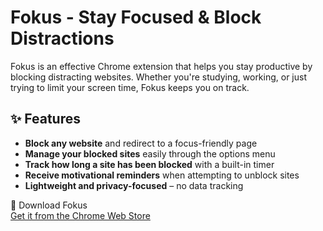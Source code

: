 # Fokus - Stay Focused & Block Distractions

Fokus is an effective Chrome extension that helps you stay productive by blocking distracting websites. Whether you're studying, working, or just trying to limit your screen time, Fokus keeps you on track.

## ✨ Features  
- **Block any website** and redirect to a focus-friendly page  
- **Manage your blocked sites** easily through the options menu  
- **Track how long a site has been blocked** with a built-in timer  
- **Receive motivational reminders** when attempting to unblock sites  
- **Lightweight and privacy-focused** – no data tracking  


🔗 Download Fokus  
[Get it from the Chrome Web Store](https://chromewebstore.google.com/detail/fokus/iohelocajmomllolhcmdhbfncafmeegp)
